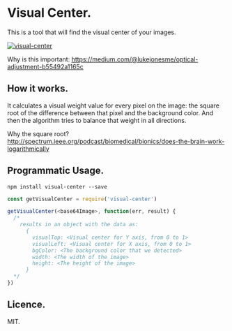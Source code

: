 # Visual Center.
This is a tool that will find the visual center of your images.

[![visual-center](gh/screenshot.png)](http://javier.xyz/visual-center/)

Why is this important: https://medium.com/@lukejonesme/optical-adjustment-b55492a1165c

## How it works.
It calculates a visual weight value for every pixel on the image: the square root of the difference between that pixel and the background color. And then the algorithm tries to balance that weight in all directions.

Why the square root? http://spectrum.ieee.org/podcast/biomedical/bionics/does-the-brain-work-logarithmically

## Programmatic Usage.

```
npm install visual-center --save
```

```js
const getVisualCenter = require('visual-center')

getVisualCenter(<base64Image>, function(err, result) {
  /*
    results in an object with the data as:
      {
        visualTop: <Visual center for Y axis, from 0 to 1>
        visualLeft: <Visual center for X axis, from 0 to 1>
        bgColor: <The background color that we detected>
        width: <The width of the image>
        height: <The height of the image>
      }
  */
})
```

## Licence.
MIT.